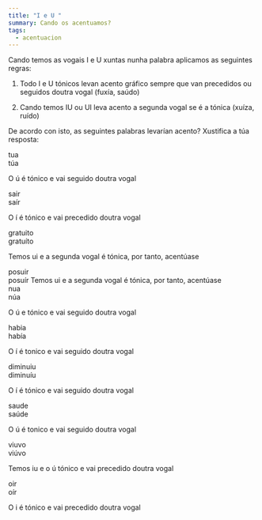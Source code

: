```yaml
---
title: "I e U "
summary: Cando os acentuamos?
tags:
  - acentuacion
---
```


Cando temos as vogais I e U xuntas nunha palabra aplicamos as seguintes regras:

1. Todo I e U tónicos levan acento gráfico sempre que van precedidos ou seguidos
   doutra vogal (fuxía, saúdo)

2. Cando temos IU ou UI leva acento a segunda vogal se é a tónica (xuíza, ruído)

De acordo con isto, as seguintes palabras levarían acento? Xustifica a túa
resposta:

<e-card color="1">
<div>tua</div>
<div>
túa

O ú é tónico e vai seguido doutra vogal </div>

</e-card>

<e-card color="2">
<div>sair</div>
<div>saír

O í é tónico e vai precedido doutra vogal </div>
</e-card>

<e-card color="3">
<div>gratuito</div>
<div>gratuíto

Temos ui e a segunda vogal é tónica, por tanto, acentúase</div>
</e-card>

<e-card color="4">
<div>posuir</div>
<div>posuír
Temos ui e a segunda vogal é tónica, por tanto, acentúase</div>
</e-card>

<e-card color="5">
<div>nua</div>
<div>núa

O ú e tónico e vai seguido doutra vogal</div>
</e-card>

<e-card color="6">
<div>habia</div>
<div>había

O í é tonico e vai seguido doutra vogal</div>
</e-card>

<e-card color="7">
<div>diminuiu</div>
<div>diminuíu

O í é tónico e vai seguido doutra vogal</div>
</e-card>

<e-card color="8">
<div>saude</div>
<div>saúde

O ú é tonico e vai seguido doutra vogal</div>
</e-card>

<e-card color="9">
<div>viuvo</div>
<div>viúvo

Temos iu e o ú tónico e vai precedido doutra vogal</div>
</e-card>

<e-card color="10">
<div>oir</div>
<div>oír

O i é tónico e vai precedido doutra vogal</div>
</e-card>

